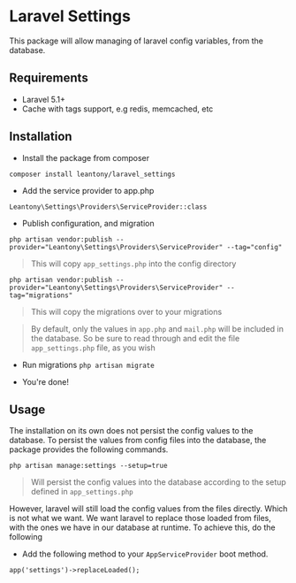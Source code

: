 # Laravel Settings
This package will allow managing of laravel config variables, from the database.

## Requirements
+ Laravel 5.1+
+ Cache with tags support, e.g redis, memcached, etc


## Installation
+ Install the package from composer

`composer install leantony/laravel_settings`

+ Add the service provider to app.php

`Leantony\Settings\Providers\ServiceProvider::class`

+ Publish configuration, and migration

`php artisan vendor:publish --provider="Leantony\Settings\Providers\ServiceProvider" --tag="config"`
> This will copy `app_settings.php` into the config directory

`php artisan vendor:publish --provider="Leantony\Settings\Providers\ServiceProvider" --tag="migrations"`
> This will copy the migrations over to your migrations

> By default, only the values in `app.php` and `mail.php` will be included in the database. So be sure to read through and edit the file `app_settings.php` file, as you wish

+ Run migrations `php artisan migrate`

+ You're done!

## Usage
The installation on its own does not persist the config values to the database. To persist the values from config
files into the database, the package provides the following commands.

`php artisan manage:settings --setup=true`
> Will persist the config values into the database according to the setup defined in `app_settings.php`

However, laravel will still load the config values from the files directly. Which is not what we want.
We want laravel to replace those loaded from files, with the ones we have in our database at runtime. To achieve this, do the following
+ Add the following method to your `AppServiceProvider` boot method.

`app('settings')->replaceLoaded();`